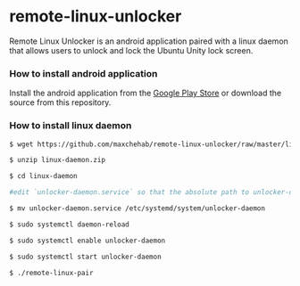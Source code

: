 # remote-linux-unlocker
Remote Linux Unlocker is an android application paired with a linux daemon that allows users to unlock and lock the Ubuntu Unity lock screen.

### How to install android application
Install the android application from the [Google Play Store](https://play.google.com/store/apps/details?id=com.maxchehab.remotelinuxunlocker) or download the source from this repository.

### How to install linux daemon

```sh
$ wget https://github.com/maxchehab/remote-linux-unlocker/raw/master/linux-daemon/linux-daemon.zip

$ unzip linux-daemon.zip

$ cd linux-daemon

#edit `unlocker-daemon.service` so that the absolute path to unlocker-daemon.py is correct

$ mv unlocker-daemon.service /etc/systemd/system/unlocker-daemon

$ sudo systemctl daemon-reload

$ sudo systemctl enable unlocker-daemon

$ sudo systemctl start unlocker-daemon

$ ./remote-linux-pair
```

